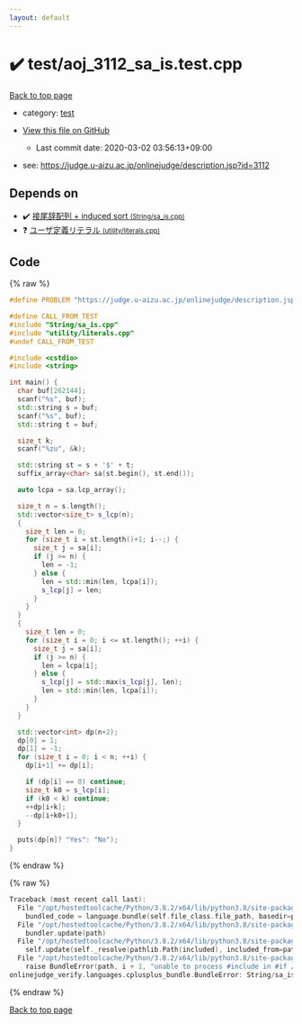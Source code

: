 ```yaml
---
layout: default
---
```


<!-- mathjax config similar to math.stackexchange -->
<script type="text/javascript" async
  src="https://cdnjs.cloudflare.com/ajax/libs/mathjax/2.7.5/MathJax.js?config=TeX-MML-AM_CHTML">
</script>
<script type="text/x-mathjax-config">
  MathJax.Hub.Config({
    TeX: { equationNumbers: { autoNumber: "AMS" }},
    tex2jax: {
      inlineMath: [ ['$','$'] ],
      processEscapes: true
    },
    "HTML-CSS": { matchFontHeight: false },
    displayAlign: "left",
    displayIndent: "2em"
  });
</script>

<script type="text/javascript" src="https://cdnjs.cloudflare.com/ajax/libs/jquery/3.4.1/jquery.min.js"></script>
<script src="https://cdn.jsdelivr.net/npm/jquery-balloon-js@1.1.2/jquery.balloon.min.js" integrity="sha256-ZEYs9VrgAeNuPvs15E39OsyOJaIkXEEt10fzxJ20+2I=" crossorigin="anonymous"></script>
<script type="text/javascript" src="../../assets/js/copy-button.js"></script>
<link rel="stylesheet" href="../../assets/css/copy-button.css" />


# :heavy_check_mark: test/aoj_3112_sa_is.test.cpp

<a href="../../index.html">Back to top page</a>

* category: <a href="../../index.html#098f6bcd4621d373cade4e832627b4f6">test</a>
* <a href="{{ site.github.repository_url }}/blob/master/test/aoj_3112_sa_is.test.cpp">View this file on GitHub</a>
    - Last commit date: 2020-03-02 03:56:13+09:00


* see: <a href="https://judge.u-aizu.ac.jp/onlinejudge/description.jsp?id=3112">https://judge.u-aizu.ac.jp/onlinejudge/description.jsp?id=3112</a>


## Depends on

* :heavy_check_mark: <a href="../../library/String/sa_is.cpp.html">接尾辞配列 + induced sort <small>(String/sa_is.cpp)</small></a>
* :question: <a href="../../library/utility/literals.cpp.html">ユーザ定義リテラル <small>(utility/literals.cpp)</small></a>


## Code

<a id="unbundled"></a>
{% raw %}
```cpp
#define PROBLEM "https://judge.u-aizu.ac.jp/onlinejudge/description.jsp?id=3112"

#define CALL_FROM_TEST
#include "String/sa_is.cpp"
#include "utility/literals.cpp"
#undef CALL_FROM_TEST

#include <cstdio>
#include <string>

int main() {
  char buf[262144];
  scanf("%s", buf);
  std::string s = buf;
  scanf("%s", buf);
  std::string t = buf;

  size_t k;
  scanf("%zu", &k);

  std::string st = s + '$' + t;
  suffix_array<char> sa(st.begin(), st.end());

  auto lcpa = sa.lcp_array();

  size_t n = s.length();
  std::vector<size_t> s_lcp(n);
  {
    size_t len = 0;
    for (size_t i = st.length()+1; i--;) {
      size_t j = sa[i];
      if (j >= n) {
        len = -1;
      } else {
        len = std::min(len, lcpa[i]);
        s_lcp[j] = len;
      }
    }
  }
  {
    size_t len = 0;
    for (size_t i = 0; i <= st.length(); ++i) {
      size_t j = sa[i];
      if (j >= n) {
        len = lcpa[i];
      } else {
        s_lcp[j] = std::max(s_lcp[j], len);
        len = std::min(len, lcpa[i]);
      }
    }
  }

  std::vector<int> dp(n+2);
  dp[0] = 1;
  dp[1] = -1;
  for (size_t i = 0; i < n; ++i) {
    dp[i+1] += dp[i];

    if (dp[i] == 0) continue;
    size_t k0 = s_lcp[i];
    if (k0 < k) continue;
    ++dp[i+k];
    --dp[i+k0+1];
  }

  puts(dp[n]? "Yes": "No");
}

```
{% endraw %}

<a id="bundled"></a>
{% raw %}
```cpp
Traceback (most recent call last):
  File "/opt/hostedtoolcache/Python/3.8.2/x64/lib/python3.8/site-packages/onlinejudge_verify/docs.py", line 340, in write_contents
    bundled_code = language.bundle(self.file_class.file_path, basedir=pathlib.Path.cwd())
  File "/opt/hostedtoolcache/Python/3.8.2/x64/lib/python3.8/site-packages/onlinejudge_verify/languages/cplusplus.py", line 170, in bundle
    bundler.update(path)
  File "/opt/hostedtoolcache/Python/3.8.2/x64/lib/python3.8/site-packages/onlinejudge_verify/languages/cplusplus_bundle.py", line 282, in update
    self.update(self._resolve(pathlib.Path(included), included_from=path))
  File "/opt/hostedtoolcache/Python/3.8.2/x64/lib/python3.8/site-packages/onlinejudge_verify/languages/cplusplus_bundle.py", line 281, in update
    raise BundleError(path, i + 1, "unable to process #include in #if / #ifdef / #ifndef other than include guards")
onlinejudge_verify.languages.cplusplus_bundle.BundleError: String/sa_is.cpp: line 17: unable to process #include in #if / #ifdef / #ifndef other than include guards

```
{% endraw %}

<a href="../../index.html">Back to top page</a>

